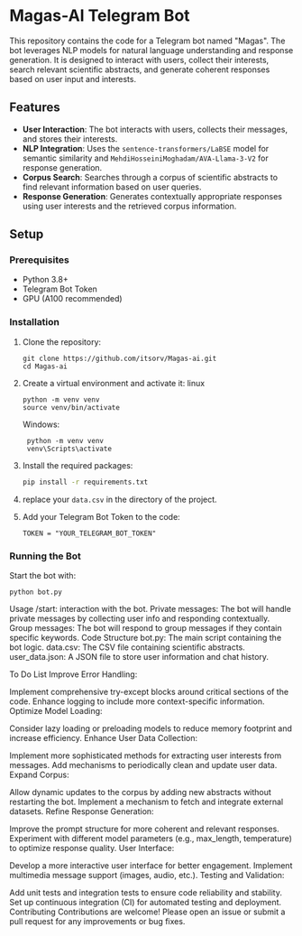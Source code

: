 # Magas-AI Telegram Bot

This repository contains the code for a Telegram bot named "Magas". The bot leverages NLP models for natural language understanding and response generation. It is designed to interact with users, collect their interests, search relevant scientific abstracts, and generate coherent responses based on user input and interests.

## Features

- **User Interaction**: The bot interacts with users, collects their messages, and stores their interests.
- **NLP Integration**: Uses the `sentence-transformers/LaBSE` model for semantic similarity and `MehdiHosseiniMoghadam/AVA-Llama-3-V2` for response generation.
- **Corpus Search**: Searches through a corpus of scientific abstracts to find relevant information based on user queries.
- **Response Generation**: Generates contextually appropriate responses using user interests and the retrieved corpus information.

## Setup

### Prerequisites

- Python 3.8+
- Telegram Bot Token
- GPU (A100 recommended)

### Installation

1. Clone the repository:
    ```
    git clone https://github.com/itsorv/Magas-ai.git
    cd Magas-ai
    ```

2. Create a virtual environment and activate it:
   linux
    ```
    python -m venv venv
    source venv/bin/activate
    ```
     Windows:
   ```
    python -m venv venv
    venv\Scripts\activate
   ```

4. Install the required packages:
    ```sh
    pip install -r requirements.txt
    ```

5. replace your `data.csv` in the directory of the project.

6. Add your Telegram Bot Token to the code:
    ```
    TOKEN = "YOUR_TELEGRAM_BOT_TOKEN"
    ```

### Running the Bot

Start the bot with:
```
python bot.py
```
Usage
/start: interaction with the bot.
Private messages: The bot will handle private messages by collecting user info and responding contextually.
Group messages: The bot will respond to group messages if they contain specific keywords.
Code Structure
bot.py: The main script containing the bot logic.
data.csv: The CSV file containing scientific abstracts.
user_data.json: A JSON file to store user information and chat history.

To Do List
Improve Error Handling:

Implement comprehensive try-except blocks around critical sections of the code.
Enhance logging to include more context-specific information.
Optimize Model Loading:

Consider lazy loading or preloading models to reduce memory footprint and increase efficiency.
Enhance User Data Collection:

Implement more sophisticated methods for extracting user interests from messages.
Add mechanisms to periodically clean and update user data.
Expand Corpus:

Allow dynamic updates to the corpus by adding new abstracts without restarting the bot.
Implement a mechanism to fetch and integrate external datasets.
Refine Response Generation:

Improve the prompt structure for more coherent and relevant responses.
Experiment with different model parameters (e.g., max_length, temperature) to optimize response quality.
User Interface:

Develop a more interactive user interface for better engagement.
Implement multimedia message support (images, audio, etc.).
Testing and Validation:

Add unit tests and integration tests to ensure code reliability and stability.
Set up continuous integration (CI) for automated testing and deployment.
Contributing
Contributions are welcome! Please open an issue or submit a pull request for any improvements or bug fixes.

